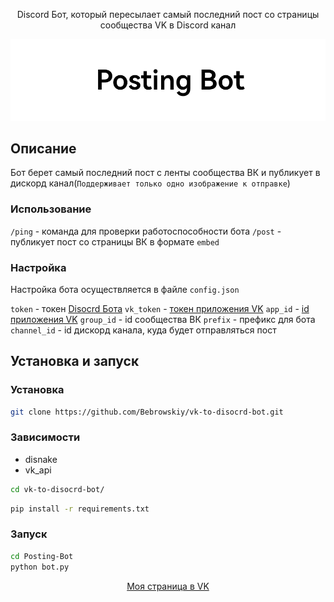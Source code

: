 <p align="center">Discord Бот, который пересылает самый последний пост со страницы сообщества VK в Discord канал</p>


<p align="center"><img alt="image" src="pictures/image.png" /></p>

## Описание
Бот берет самый последний пост с ленты сообщества ВК и публикует в дискорд канал(`Поддерживает только одно изображение к отправке`)

### Использование
`/ping` - команда для проверки работоспособности бота
`/post` - публикует пост со страницы ВК в формате `embed`

### Настройка

Настройка бота осуществляется в файле `config.json`

`token` - токен [Disocrd Бота](https://discord.com/developers/applications/)
`vk_token` - [токен приложения VK](https://dev.vk.com/ru/admin/apps-list)
`app_id` - [id приложения VK](https://dev.vk.com/ru/admin/apps-list)
`group_id` - id сообщества ВК
`prefix` -  префикс для бота
`channel_id` - id дискорд канала, куда будет отправляться пост
## Установка и запуск

### Установка

```bash
git clone https://github.com/Bebrowskiy/vk-to-disocrd-bot.git
```

### Зависимости

- disnake
- vk_api

```bash
cd vk-to-disocrd-bot/
```

```bash
pip install -r requirements.txt
```

### Запуск

```bash
cd Posting-Bot
python bot.py
```

<p align="center"> <a href="https://vk.com/bebrow2021">Моя страница в VK</a></p>
